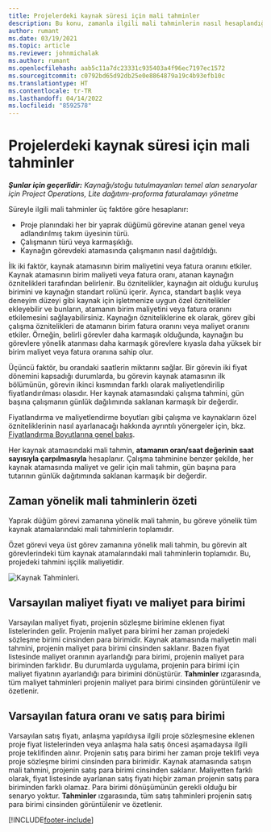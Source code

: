```yaml
---
title: Projelerdeki kaynak süresi için mali tahminler
description: Bu konu, zamanla ilgili mali tahminlerin nasıl hesaplandığı hakkında bilgi sağlar.
author: rumant
ms.date: 03/19/2021
ms.topic: article
ms.reviewer: johnmichalak
ms.author: rumant
ms.openlocfilehash: aab5c11a7dc23331c935403a4f96ec7197ec1572
ms.sourcegitcommit: c0792bd65d92db25e0e8864879a19c4b93efb10c
ms.translationtype: HT
ms.contentlocale: tr-TR
ms.lasthandoff: 04/14/2022
ms.locfileid: "8592578"
---
```

# <a name="financial-estimates-for-resource-time-on-projects"></a>Projelerdeki kaynak süresi için mali tahminler

_**Şunlar için geçerlidir:** Kaynağı/stoğu tutulmayanları temel alan senaryolar için Project Operations, Lite dağıtımı-proforma faturalamayı yönetme_

Süreyle ilgili mali tahminler üç faktöre göre hesaplanır: 

- Proje planındaki her bir yaprak düğümü görevine atanan genel veya adlandırılmış takım üyesinin türü. 
- Çalışmanın türü veya karmaşıklığı.
- Kaynağın görevdeki atamasında çalışmanın nasıl dağıtıldığı. 

İlk iki faktör, kaynak atamasının birim maliyetini veya fatura oranını etkiler. Kaynak atamasının birim maliyeti veya fatura oranı, atanan kaynağın öznitelikleri tarafından belirlenir. Bu öznitelikler, kaynağın ait olduğu kuruluş birimini ve kaynağın standart rolünü içerir. Ayrıca, standart başlık veya deneyim düzeyi gibi kaynak için işletmenize uygun özel öznitelikler ekleyebilir ve bunların, atamanın birim maliyetini veya fatura oranını etkilemesini sağlayabilirsiniz.
Kaynağın özniteliklerine ek olarak, görev gibi çalışma öznitelikleri de atamanın birim fatura oranını veya maliyet oranını etkiler. Örneğin, belirli görevler daha karmaşık olduğunda, kaynağın bu görevlere yönelik atanması daha karmaşık görevlere kıyasla daha yüksek bir birim maliyet veya fatura oranına sahip olur.   

Üçüncü faktör, bu orandaki saatlerin miktarını sağlar. Bir görevin iki fiyat dönemini kapsadığı durumlarda, bu görevin kaynak atamasının ilk bölümünün, görevin ikinci kısmından farklı olarak maliyetlendirilip fiyatlandırılması olasıdır. Her kaynak atamasındaki çalışma tahmini, gün başına çalışmanın günlük dağılımında saklanan karmaşık bir değerdir.

Fiyatlandırma ve maliyetlendirme boyutları gibi çalışma ve kaynakların özel özniteliklerinin nasıl ayarlanacağı hakkında ayrıntılı yönergeler için, bkz. [Fiyatlandırma Boyutlarına genel bakış](../pricing-costing/pricing-dimensions-overview.md).

Her kaynak atamasındaki mali tahmin, **atamanın oran/saat değerinin saat sayısıyla çarpılmasıyla** hesaplanır.  Çalışma tahminine benzer şekilde, her kaynak atamasında maliyet ve gelir için mali tahmin, gün başına para tutarının günlük dağıtımında saklanan karmaşık bir değerdir. 

## <a name="summarizing-financial-estimates-for-time"></a>Zaman yönelik mali tahminlerin özeti
Yaprak düğüm görevi zamanına yönelik mali tahmin, bu göreve yönelik tüm kaynak atamalarındaki mali tahminlerin toplamıdır.

Özet görevi veya üst görev zamanına yönelik mali tahmin, bu görevin alt görevlerindeki tüm kaynak atamalarındaki mali tahminlerin toplamıdır. Bu, projedeki tahmini işçilik maliyetidir. 

![Kaynak Tahminleri.](./media/navigation12.png)

## <a name="default-cost-price-and-cost-currency"></a>Varsayılan maliyet fiyatı ve maliyet para birimi

Varsayılan maliyet fiyatı, projenin sözleşme birimine eklenen fiyat listelerinden gelir. Projenin maliyet para birimi her zaman projedeki sözleşme birimi cinsinden para birimidir. Kaynak atamasında maliyetin mali tahmini, projenin maliyet para birimi cinsinden saklanır. Bazen fiyat listesinde maliyet oranının ayarlandığı para birimi, projenin maliyet para biriminden farklıdır. Bu durumlarda uygulama, projenin para birimi için maliyet fiyatının ayarlandığı para birimini dönüştürür. **Tahminler** ızgarasında, tüm maliyet tahminleri projenin maliyet para birimi cinsinden görüntülenir ve özetlenir. 

## <a name="default-bill-rate-and-sales-currency"></a>Varsayılan fatura oranı ve satış para birimi

Varsayılan satış fiyatı, anlaşma yapıldıysa ilgili proje sözleşmesine eklenen proje fiyat listelerinden veya anlaşma hala satış öncesi aşamadaysa ilgili proje teklifinden alınır. Projenin satış para birimi her zaman proje teklifi veya proje sözleşme birimi cinsinden para birimidir. Kaynak atamasında satışın mali tahmini, projenin satış para birimi cinsinden saklanır. Maliyetten farklı olarak, fiyat listesinde ayarlanan satış fiyatı hiçbir zaman projenin satış para biriminden farklı olamaz. Para birimi dönüşümünün gerekli olduğu bir senaryo yoktur. **Tahminler** ızgarasında, tüm satış tahminleri projenin satış para birimi cinsinden görüntülenir ve özetlenir. 

[!INCLUDE[footer-include](../includes/footer-banner.md)]
